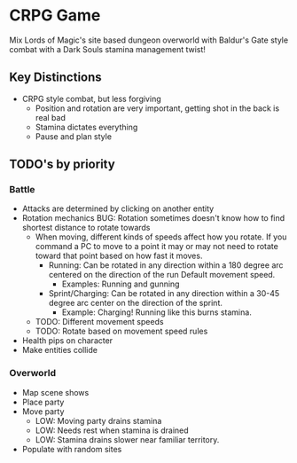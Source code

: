 # CRPG Game
Mix Lords of Magic's site based dungeon overworld 
with Baldur's Gate style combat with a Dark Souls stamina 
management twist!

## Key Distinctions
* CRPG style combat, but less forgiving
    * Position and rotation are very important, getting shot in the back is real bad
    * Stamina dictates everything
    * Pause and plan style 

## TODO's by priority 

### Battle
* Attacks are determined by clicking on another entity
* Rotation mechanics
  BUG: Rotation sometimes doesn't know how to find shortest distance to
  rotate towards
  * When moving, different kinds of speeds affect how you rotate. If you command a PC to move to a point it may or may not
  need to rotate toward that point based on how fast it moves. 
    * Running: Can be rotated in any direction within a 180 degree arc centered on the direction of the run
    Default movement speed.
      * Examples: Running and gunning
    * Sprint/Charging: Can be rotated in any direction within a 30-45 degree arc center on the direction of the sprint. 
      * Example: Charging! Running like this burns stamina.
  * TODO: Different movement speeds
  * TODO: Rotate based on movement speed rules
* Health pips on character
* Make entities collide


### Overworld
* Map scene shows
* Place party
* Move party
    * LOW: Moving party drains stamina
    * LOW: Needs rest when stamina is drained
    * LOW: Stamina drains slower near familiar
    territory. 
* Populate with random sites
 
